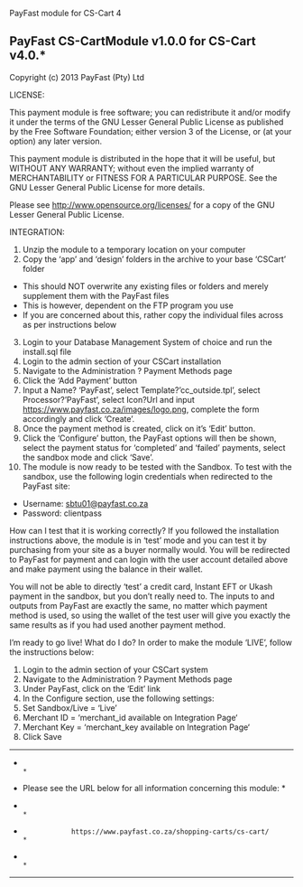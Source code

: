 
PayFast module for CS-Cart 4

PayFast CS-CartModule v1.0.0 for CS-Cart v4.0.*
-------------------------------------------------------
Copyright (c) 2013 PayFast (Pty) Ltd

LICENSE:
 
This payment module is free software; you can redistribute it and/or modify
it under the terms of the GNU Lesser General Public License as published
by the Free Software Foundation; either version 3 of the License, or (at
your option) any later version.

This payment module is distributed in the hope that it will be useful, but
WITHOUT ANY WARRANTY; without even the implied warranty of MERCHANTABILITY
or FITNESS FOR A PARTICULAR PURPOSE. See the GNU Lesser General Public
License for more details.

Please see http://www.opensource.org/licenses/ for a copy of the GNU Lesser
General Public License.

INTEGRATION:
1. Unzip the module to a temporary location on your computer
2. Copy the ‘app’ and ‘design’ folders in the archive to your base ‘CSCart’ folder
- This should NOT overwrite any existing files or folders and merely supplement them with the PayFast files
- This is however, dependent on the FTP program you use
- If you are concerned about this, rather copy the individual files across as per instructions below
3. Login to your Database Management System of choice and run the install.sql file
4. Login to the admin section of your CSCart installation
5. Navigate to the Administration ? Payment Methods page
6. Click the ‘Add Payment’ button
7. Input a Name? ‘PayFast’, select Template?’cc_outside.tpl’, select Processor?’PayFast’, select Icon?Url and input https://www.payfast.co.za/images/logo.png, complete the form accordingly and click ‘Create’.
8. Once the payment method is created, click on it’s ‘Edit’ button.
9. Click the ‘Configure’ button, the PayFast options will then be shown, select the payment status for ‘completed’ and ‘failed’ payments, select the sandbox mode and click ‘Save’.
10. The module is now ready to be tested with the Sandbox. To test with the sandbox, use the following login credentials when redirected to the PayFast site:
- Username: sbtu01@payfast.co.za
- Password: clientpass

How can I test that it is working correctly?
If you followed the installation instructions above, the module is in ‘test’ mode and you can test it by purchasing from your site as a buyer normally would. You will be redirected to PayFast for payment and can login with the user account detailed above and make payment using the balance in their wallet.

You will not be able to directly ‘test’ a credit card, Instant EFT or Ukash payment in the sandbox, but you don’t really need to. The inputs to and outputs from PayFast are exactly the same, no matter which payment method is used, so using the wallet of the test user will give you exactly the same results as if you had used another payment method.

I’m ready to go live! What do I do?
In order to make the module ‘LIVE’, follow the instructions below:

1. Login to the admin section of your CSCart system
2. Navigate to the Administration ? Payment Methods page
3. Under PayFast, click on the ‘Edit’ link
4. In the Configure section, use the following settings:
5. Set Sandbox/Live = ‘Live’
6. Merchant ID = ‘merchant_id available on Integration Page‘
7. Merchant Key = ‘merchant_key available on Integration Page‘
8. Click Save


******************************************************************************
*                                                                            *
*    Please see the URL below for all information concerning this module:    *
*                                                                            *
*                 https://www.payfast.co.za/shopping-carts/cs-cart/          *
*                                                                            *
******************************************************************************